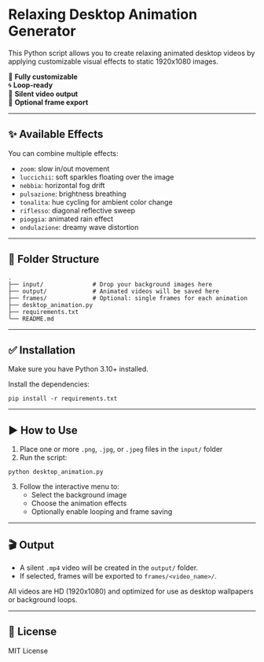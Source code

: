 # Relaxing Desktop Animation Generator

This Python script allows you to create relaxing animated desktop videos by applying customizable visual effects to static 1920x1080 images.

🎨 **Fully customizable**  
🌀 **Loop-ready**  
🎥 **Silent video output**  
📸 **Optional frame export**

---

## ✨ Available Effects

You can combine multiple effects:
- `zoom`: slow in/out movement
- `luccichii`: soft sparkles floating over the image
- `nebbia`: horizontal fog drift
- `pulsazione`: brightness breathing
- `tonalita`: hue cycling for ambient color change
- `riflesso`: diagonal reflective sweep
- `pioggia`: animated rain effect
- `ondulazione`: dreamy wave distortion

---

## 📁 Folder Structure

```
.
├── input/              # Drop your background images here
├── output/             # Animated videos will be saved here
├── frames/             # Optional: single frames for each animation
├── desktop_animation.py
├── requirements.txt
└── README.md
```

---

## ✅ Installation

Make sure you have Python 3.10+ installed.

Install the dependencies:

```
pip install -r requirements.txt
```

---

## ▶️ How to Use

1. Place one or more `.png`, `.jpg`, or `.jpeg` files in the `input/` folder
2. Run the script:

```
python desktop_animation.py
```

3. Follow the interactive menu to:
   - Select the background image
   - Choose the animation effects
   - Optionally enable looping and frame saving

---

## 🎬 Output

- A silent `.mp4` video will be created in the `output/` folder.
- If selected, frames will be exported to `frames/<video_name>/`.

All videos are HD (1920x1080) and optimized for use as desktop wallpapers or background loops.

---

## 📄 License

MIT License
